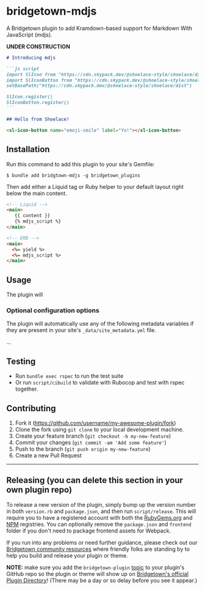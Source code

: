 # bridgetown-mdjs

A Bridgetown plugin to add Kramdown-based support for Markdown With JavaScript (mdjs).

**UNDER CONSTRUCTION**

~~~ markdown
# Introducing mdjs

```js script
import SlIcon from "https://cdn.skypack.dev/@shoelace-style/shoelace/dist/components/icon/icon.js"
import SlIconButton from "https://cdn.skypack.dev/@shoelace-style/shoelace/dist/components/icon-button/icon-button.js"
setBasePath("https://cdn.skypack.dev/@shoelace-style/shoelace/dist")

SlIcon.register()
SlIconButton.register()
```

## Hello from Shoelace!

<sl-icon-button name="emoji-smile" label="Yo!"></sl-icon-button>
~~~

## Installation

Run this command to add this plugin to your site's Gemfile:

```shell
$ bundle add bridgtown-mdjs -g bridgetown_plugins
```

Then add either a Liquid tag or Ruby helper to your default layout right below the main content.

```html
<!-- Liquid -->
<main>
   {{ content }}
   {% mdjs_script %}
</main>

<!-- ERB -->
<main>
  <%= yield %>
  <%= mdjs_script %>
</main>
```

## Usage

The plugin will

### Optional configuration options

The plugin will automatically use any of the following metadata variables if they are present in your site's `_data/site_metadata.yml` file.

…

## Testing

* Run `bundle exec rspec` to run the test suite
* Or run `script/cibuild` to validate with Rubocop and test with rspec together.

## Contributing

1. Fork it (https://github.com/username/my-awesome-plugin/fork)
2. Clone the fork using `git clone` to your local development machine.
3. Create your feature branch (`git checkout -b my-new-feature`)
4. Commit your changes (`git commit -am 'Add some feature'`)
5. Push to the branch (`git push origin my-new-feature`)
6. Create a new Pull Request

----

## Releasing (you can delete this section in your own plugin repo)

To release a new version of the plugin, simply bump up the version number in both `version.rb` and
`package.json`, and then run `script/release`. This will require you to have a registered account
with both the [RubyGems.org](https://rubygems.org) and [NPM](https://www.npmjs.com) registries.
You can optionally remove the `package.json` and `frontend` folder if you don't need to package frontend
assets for Webpack.

If you run into any problems or need further guidance, please check out our [Bridgetown community resources](https://www.bridgetownrb.com/docs/community)
where friendly folks are standing by to help you build and release your plugin or theme.

**NOTE:** make sure you add the `bridgetown-plugin` [topic](https://github.com/topics/bridgetown-plugin) to your
plugin's GitHub repo so the plugin or theme will show up on [Bridgetown's official Plugin Directory](https://www.bridgetownrb.com/plugins)! (There may be a day or so delay before you see it appear.)
